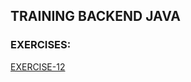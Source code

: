 ## TRAINING BACKEND JAVA
### EXERCISES:
[EXERCISE-12](https://gitlab.bosonit.com/-/ide/project/santiago.ferreira/training-java/tree/main/-/training-java-index/README.md#exe-12)

